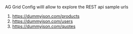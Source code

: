 AG Grid Config willl allow to explore the REST api
sample urls
1) https://dummyjson.com/products <br>
2) https://dummyjson.com/users
3) https://dummyjson.com/quotes